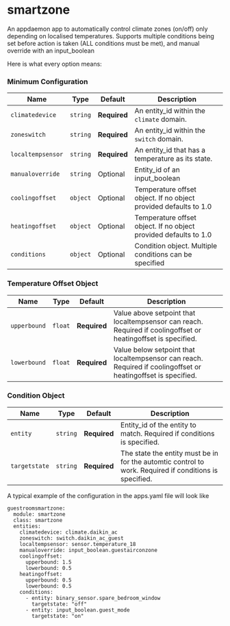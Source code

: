 # smartzone

An appdaemon app to automatically control climate zones (on/off) only depending on localised temperatures. Supports multiple conditions being set before action is taken (ALL conditions must be met), and manual override with an input_boolean

Here is what every option means:

### Minimum Configuration

| Name               |   Type       | Default      | Description                                                             |
| ------------------ | :----------: | ------------ | ----------------------------------------------------------------------- |
| `climatedevice`    | `string`     | **Required** | An entity_id within the `climate` domain.                               |
| `zoneswitch`       | `string`     | **Required** | An entity_id within the `switch` domain.                                |
| `localtempsensor`  | `string`     | **Required** | An entity_id that has a temperature as its state.                       |
| `manualoverride`   | `string`     | Optional     | Entity_id of an input_boolean                                           |
| `coolingoffset`    | `object`     | Optional     | Temperature offset object. If no object provided defaults to 1.0        |
| `heatingoffset`    | `object`     | Optional     | Temperature offset object. If no object provided defaults to 1.0        |
| `conditions`       | `object`     | Optional     | Condition object. Multiple conditions can be specified                  |

### Temperature Offset Object                                                                                    
| Name           |   Type    | Default          | Description                                                             |
| -------------- | :-------: | ---------------- | ----------------------------------------------------------------------- |
| `upperbound`   | `float`   | **Required**     | Value above setpoint that localtempsensor can reach. Required if coolingoffset or heatingoffset is specified.                |
| `lowerbound`   | `float`   | **Required**     | Value below setpoint that localtempsensor can reach. Required if coolingoffset or heatingoffset is specified.                |                 
 
### Condition Object                                                                                               
| Name           |   Type    | Default          | Description                                                             |
| -------------- | :-------: | ---------------- | ----------------------------------------------------------------------- |
| `entity`       | `string`  | **Required**     | Entity_id of the entity to match. Required if conditions is specified.  |
| `targetstate`  | `string`  | **Required**     | The state the entity must be in for the automtic control to work. Required if conditions is specified.       |

A typical example of the configuration in the apps.yaml file will look like

```
guestroomsmartzone:
  module: smartzone
  class: smartzone
  entities:
    climatedevice: climate.daikin_ac
    zoneswitch: switch.daikin_ac_guest
    localtempsensor: sensor.temperature_18
    manualoverride: input_boolean.guestairconzone
    coolingoffset:
      upperbound: 1.5
      lowerbound: 0.5
    heatingoffset:
      upperbound: 0.5
      lowerbound: 0.5
    conditions:
      - entity: binary_sensor.spare_bedroom_window
        targetstate: "off"
      - entity: input_boolean.guest_mode
        targetstate: "on"
```
